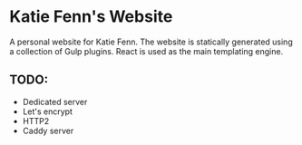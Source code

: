# Katie Fenn's Website
A personal website for Katie Fenn. The website is statically generated using a collection of Gulp plugins. React is used as the main templating engine.

## TODO:
- Dedicated server
- Let's encrypt
- HTTP2
- Caddy server
